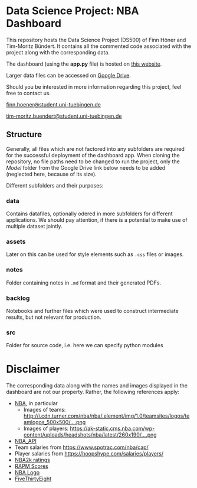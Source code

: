 # Data Science Project: NBA Dashboard

This repository hosts the Data Science Project (DS500) of Finn Höner and Tim-Moritz Bündert.
It contains all the commented code associated with the project along with the corresponding data.

The dashboard (using the **app.py** file) is hosted on [this website](http://193.196.53.114/).

Larger data files can be accessed on [Google Drive](https://drive.google.com/drive/folders/1nl-O5oP8OEU6t839dVkCwwlSNc3XAY1e?usp=sharing).

Should you be interested in more information regarding this project, feel free to contact us.

finn.hoener@student.uni-tuebingen.de

tim-moritz.buendert@student.uni-tuebingen.de

## Structure

Generally, all files which are not factored into any subfolders are required for the successful deployment of the dashboard app. When cloning the repository, no file paths need to be changed to run the project, only the *Model* folder from the Google Drive link below needs to be added (neglected here, because of its size).

Different subfolders and their purposes:

### data
Contains datafiles, optionally odered in more subfolders for different applications. We should pay attention, if there is a potential to make use of multiple dataset jointly.

### assets
Later on this can be used for style elements such as `.css` files or images.

### notes
Folder containing notes in `.md` format and their generated PDFs.

### backlog
Notebooks and further files which were used to construct intermediate results, but not relevant for production.

### src
Folder for source code, i.e. here we can specify python modules

# Disclaimer
The corresponding data along with the names and images displayed in the dashboard are not our property. Rather, the following references apply:
* [NBA](https://www.nba.com/termsofuse), in particular 
    - Images of teams: http://i.cdn.turner.com/nba/nba/.element/img/1.0/teamsites/logos/teamlogos_500x500/....png
    - Images of players: https://ak-static.cms.nba.com/wp-content/uploads/headshots/nba/latest/260x190/....png
* [NBA_API](https://github.com/swar/nba_api)
* Team salaries from https://www.spotrac.com/nba/cap/
* Player salaries from https://hoopshype.com/salaries/players/
* [NBA2k ratings](https://2kmtcentral.com/21/players/collection/)
* [RAPM Scores](http://nbashotcharts.com/home)
* [NBA Logo](https://logosmarken.com/nba-logo/)
* [FiveThirtyEight](https://projects.fivethirtyeight.com/2022-nba-predictions/raptors/)
